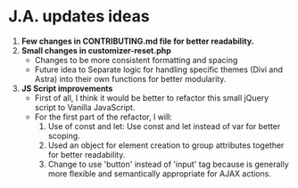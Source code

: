 # J.A. updates ideas

1. **Few changes in CONTRIBUTING.md file for better readability.**
2. **Small changes in customizer-reset.php**
	- Changes to be more consistent formatting and spacing
	- Future idea to Separate logic for handling specific themes (Divi and Astra) into their own functions for better
	  modularity.
3. **JS Script improvements**
	- First of all, I think it would be better to refactor this small jQuery script to Vanilla JavaScript.
	- For the first part of the refactor, I will:
		1. Use of const and let: Use const and let instead of var for better scoping.
		2. Used an object for element creation to group attributes together for better readability.
		3. Change to use 'button' instead of 'input' tag because is generally more flexible and semantically appropriate
		   for AJAX actions.

